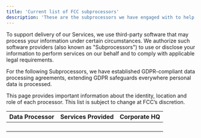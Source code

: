 ```yaml
---
title: 'Current list of FCC subprocessors'
description: 'These are the subprocessors we have engaged with to help us deliver our membership services.'
---
```


To support delivery of our Services, we use third-party software that may process your information under certain circumstances. We authorize such software providers (also known as "Subprocessors") to use or disclose your information to perform services on our behalf and to comply with applicable legal requirements.

For the following Subprocessors, we have established GDPR-compliant data processing agreements, extending GDPR safeguards everywhere personal data is processed.

This page provides important information about the identity, location and role of each processor. This list is subject to change at FCC’s discretion.

| Data Processor   | Services Provided | Corporate HQ   |
| -----------      | -----------       |-----------     |
|                  |                   |                |
|                  |                   |                |
|                  |                   |                |
|                  |                   |                |

